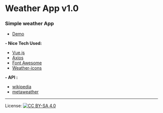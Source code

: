 # Weather App v1.0
<h3> Simple weather App </h3>

- [Demo](http://weather.is-great.org)

<strong>- Nice Tech Used:</strong>

- [Vue.js](https://vuejs.org)
- [Axios](https://github.com/axios/axios)
- [Font Awesome](https://fontawesome.io)
- [Weather-icons](http://erikflowers.github.io/weather-icons/)

<strong>- API :</strong>

- [wikipedia](https://en.wikipedia.org)
- [metaweather](https://www.metaweather.com)

***
License: [![CC BY-SA 4.0](https://img.shields.io/badge/License-CC%20BY--SA%204.0-lightgrey.svg "CC")](https://creativecommons.org/licenses/by-sa/4.0/)
